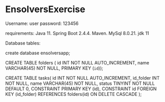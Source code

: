 # EnsolversExercise

Username: user
password: 123456

requirements:
Java 11.
Spring Boot 2.4.4.
Maven.
MySql 8.0.21.
jdk 11


Database tables:

create database ensolversapp;

CREATE TABLE folders (
  id INT NOT NULL AUTO_INCREMENT,
  name VARCHAR(45) NOT NULL,
  PRIMARY KEY (`id`));

CREATE TABLE tasks(
  id INT NOT NULL AUTO_INCREMENT,
  id_folder INT NOT NULL,
  name VARCHAR(45) NOT NULL,
  status TINYINT NOT NULL DEFAULT 0,
  CONSTRAINT PRIMARY KEY (id),
  CONSTRAINT id FOREIGN KEY (id_folder) REFERENCES folders(id) ON DELETE CASCADE
);
  
